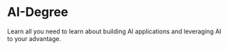 # AI-Degree
Learn all you need to learn about building AI applications and leveraging AI to your advantage.
